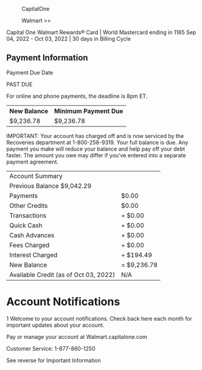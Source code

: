 
<figure>

CapitalOne

</figure>


<figure>

Walmart >>

</figure>


<!-- PageNumber="Page 3 of 4" -->

Capital One Walmart Rewards® Card | World Mastercard ending in 1165
Sep 04, 2022 - Oct 03, 2022 | 30 days in Billing Cycle


## Payment Information

Payment Due Date

PAST DUE

For online and phone payments, the
deadline is 8pm ET.


<table>
<tr>
<th>New Balance</th>
<th>Minimum Payment Due</th>
</tr>
<tr>
<td>$9,236.78</td>
<td>$9,236.78</td>
</tr>
</table>


IMPORTANT: Your account has charged off and is now serviced by the
Recoveries department at 1-800-258-9319. Your full balance is due. Any
payment you make will reduce your balance and help pay off your debt
faster. The amount you owe may differ if you've entered into a separate
payment agreement.


<table>
<tr>
<td colspan="2">Account Summary</td>
</tr>
<tr>
<td colspan="2">Previous Balance $9,042.29</td>
</tr>
<tr>
<td>Payments</td>
<td>$0.00</td>
</tr>
<tr>
<td>Other Credits</td>
<td>$0.00</td>
</tr>
<tr>
<td>Transactions</td>
<td>+ $0.00</td>
</tr>
<tr>
<td>Quick Cash</td>
<td>+ $0.00</td>
</tr>
<tr>
<td>Cash Advances</td>
<td>+ $0.00</td>
</tr>
<tr>
<td>Fees Charged</td>
<td>+ $0.00</td>
</tr>
<tr>
<td>Interest Charged</td>
<td>+ $194.49</td>
</tr>
<tr>
<td>New Balance</td>
<td>= $9,236.78</td>
</tr>
<tr>
<td>Available Credit (as of Oct 03, 2022)</td>
<td>N/A</td>
</tr>
</table>


# Account Notifications

1
Welcome to your account notifications. Check back here each month for important updates about your account.

Pay or manage your account at Walmart.capitalone.com

Customer Service: 1-877-860-1250

See reverse for Important Information

<!-- PageBreak -->

